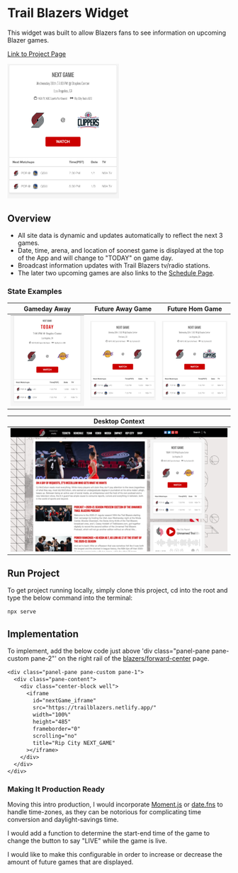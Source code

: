 # Trail Blazers Widget

This widget was built to allow Blazers fans to see information on upcoming Blazer games.

[Link to Project Page](https://trailblazers.netlify.app/)

<img float="center" src="/styles/img/futureGame_Away.png" width="50%" />

## Overview

- All site data is dynamic and updates automatically to reflect the next 3 games.
- Date, time, arena, and location of soonest game is displayed at the top of the App and will change to "TODAY" on game day.
- Broadcast information updates with Trail Blazers tv/radio stations.
- The later two upcoming games are also links to the [Schedule Page](https://www.nba.com/blazers/schedule).

### State Examples

| Gameday Away                                       | Future Away Game                                           | Future Hom Game                                            |
| -------------------------------------------------- | ---------------------------------------------------------- | ---------------------------------------------------------- |
| <img src="/styles/img/GameDay.png" width="100%" /> | <img src="/styles/img/futureGame_Home.png" width="100%" /> | <img src="/styles/img/futureGame_Away.png" width="100%" /> |

| Desktop Context                                            |
| ---------------------------------------------------------- |
| <img src="/styles/img/desktop_context.png" width="100%" /> |

## Run Project

To get project running locally, simply clone this project, cd into the root and type the below command into the terminal:

```sh
npx serve
```

## Implementation

To implement, add the below code just above 'div class="panel-pane pane-custom pane-2"'
on the right rail of the [blazers/forward-center](https://www.nba.com/blazers/forward-center) page.

```
<div class="panel-pane pane-custom pane-1">
  <div class="pane-content">
    <div class="center-block well">
      <iframe
        id="nextGame_iframe"
        src="https://trailblazers.netlify.app/"
        width="100%"
        height="485"
        frameborder="0"
        scrolling="no"
        title="Rip City NEXT_GAME"
      ></iframe>
    </div>
  </div>
</div>
```

### Making It Production Ready

Moving this intro production, I would incorporate [Moment.js](https://momentjs.com/) or [date.fns](https://date-fns.org/) to handle
time-zones, as they can be notorious for complicating time conversion and daylight-savings time.

I would add a function to determine the start-end time of the game to change the button to say "LIVE" while the game is live.

I would like to make this configurable in order to increase or decrease the amount of future games that are displayed.

